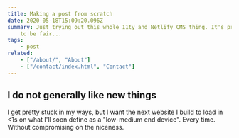 ```yaml
---
title: Making a post from scratch
date: 2020-05-18T15:09:20.096Z
summary: Just trying out this whole 11ty and Netlify CMS thing. It's pretty cool
    to be fair...
tags:
    - post
related:
    - ["/about/", "About"]
    - ["/contact/index.html", "Contact"]
---
```


## I do not generally like new things

I get pretty stuck in my ways, but I want the next website I build to load in <1s on what I'll soon define as a "low-medium end device". Every time. Without compromising on the niceness.

